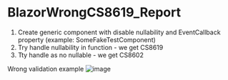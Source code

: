 # BlazorWrongCS8619_Report

1. Create generic component with disable nullability and EventCallback<T> property (example: SomeFakeTestComponent)
2. Try handle nullability in function - we get CS8619
3. Tty handle as no nullable - we get CS8602

Wrong validation example
![image](https://github.com/user-attachments/assets/4119b2c3-0077-4266-ba0e-a6167cf68f18)

